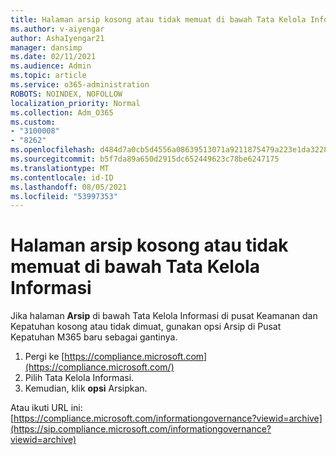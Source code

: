 ```yaml
---
title: Halaman arsip kosong atau tidak memuat di bawah Tata Kelola Informasi
ms.author: v-aiyengar
author: AshaIyengar21
manager: dansimp
ms.date: 02/11/2021
ms.audience: Admin
ms.topic: article
ms.service: o365-administration
ROBOTS: NOINDEX, NOFOLLOW
localization_priority: Normal
ms.collection: Adm_O365
ms.custom:
- "3100008"
- "8262"
ms.openlocfilehash: d484d7a0cb5d4556a08639513071a9211875479a223e1da3228c7074fadcf4c8
ms.sourcegitcommit: b5f7da89a650d2915dc652449623c78be6247175
ms.translationtype: MT
ms.contentlocale: id-ID
ms.lasthandoff: 08/05/2021
ms.locfileid: "53997353"
---
```

# <a name="archive-page-blank-or-not-loading-under-information-governance"></a>Halaman arsip kosong atau tidak memuat di bawah Tata Kelola Informasi

Jika halaman **Arsip** di bawah Tata Kelola Informasi di pusat Keamanan  dan Kepatuhan kosong atau tidak dimuat, gunakan opsi Arsip di Pusat Kepatuhan M365 baru sebagai gantinya.

1. Pergi ke [https://compliance.microsoft.com](https://compliance.microsoft.com/)
1. Pilih Tata Kelola Informasi.
1. Kemudian, klik **opsi** Arsipkan.

Atau ikuti URL ini: [https://compliance.microsoft.com/informationgovernance?viewid=archive](https://sip.compliance.microsoft.com/informationgovernance?viewid=archive)